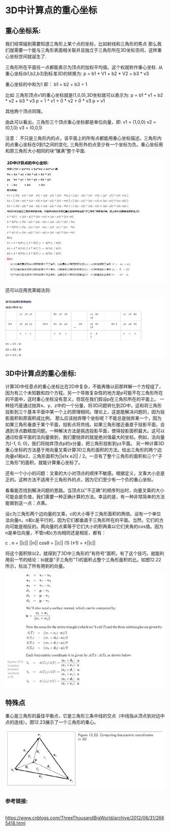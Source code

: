 ﻿# 3D中计算点的重心坐标

## 重心坐标系:
我们经常碰到需要知道三角形上某个点的坐标，比如射线和三角形的焦点
那么我们就需要一个能与三角形表面相关联并且独立于三角形所在3D坐标空间，这样重心坐标空间就诞生了.

三角形所在平面任一点都能表示为顶点的加权平均值。这个权就称作重心坐标. 从重心坐标(b1,b2,b3)到标准3D的转换为:
p = b1 * V1 + b2 * V2 + b3 * v3

重心坐标的中和为1 即：
b1 + b2 + b3 = 1

比如 三角形顶点v1的重心坐标就是(1,0,0),3D坐标就可以表示为:
p = b1 * v1 + b2 * v2 + b3 * v3
p = 1 * v1 + 0 * v2 + 0 * v3
p = v1

其他两个顶点同理。

由此可以看出，三角形三个顶点重心坐标都是单位向量，即:
v1 = (1,0,0)
v2 = (0,1,0)
v3 = (0,0,1)

注意：
不只是三角形内的点，该平面上的所有点都能用重心坐标描述。三角形内的点重心坐标在0到1之间的变化, 三角形外的点至少有一个坐标为负。重心坐标用和原三角形大小相同的块“镶满”整个平面.

![](./cter2d.jpg)

还可以应用克莱姆法则:

![](./cterd.jpg)

## 3D中计算点的重心坐标:
计算3D中任意点的重心坐标比在2D中复杂，不能再像以前那样解一个方程组了，因为有三个未知数和四个方程。另一个导致复杂性的地方是p可能不在三角形所在的平面中，这时重心坐标没有意义，但现在我们假设p在三角形所在的平面上。
一种技巧是通过抛弃x、y、z中的一个分量，将3D问题转化到2D中，这和将三角形投影到三个基本平面中某一个上的原理相同。理论上，这是能解决问题的，因为投影面积和原面积成比例。
那么应该抛弃哪个坐标呢？不能总是抛弃某一个，因为如果三角形垂直于某个平面，投影点将共线。如果三角形接近垂直于投影平面，会遇到浮点数精度问题。一种解决方法是挑选投影平面，使得投影面积最大。这可以通过检查平面的法向量做到，我们要抛弃的就是绝对值最大的坐标。例如，法向量为[-1, 0, 0]，我们将抛弃顶点p的x分量，把三角形投影到yz平面。
另一种计算3D重心坐标的方法基于用向量叉乘计算3D三角形面积的方法。给出三角形的两个边向量e1和e2，三角形面积为||e1x e2|| / 2。一旦有了整个三角形的面积和三个"子三角形"的面积，就能计算重心坐标了。

还有一个小小的问题：叉乘的大小对顶点的顺序不敏感。根据定义，叉乘大小总是正的。这种方法不适用于三角形外的点，因为它们至少有一个负的重心坐标。

看看能否找到解决问题的思路。当顶点以"不正确"的顺序列出时，向量叉乘的大小可能会是负值，我们需要一种正确计算的方法。幸运的是，有一种非常简单的方法能做到这一点：点乘。

设c为三角形两个边向量的叉乘，c的大小等于三角形面积的两倍。设有一个单位法向量n，n和c是平行的，因为它们都垂直于三角形所在的平面。当然，它们的方向可能是相反的。两向量的点乘等于它们大小的积再乘以它们夹角的cos值。因为n是单位向量，不管n和c方向相同还是相反，都有：

c . n = ||c|| ||n|| cosθ = ||c|| (1) (±1) = ±||c||

将这个面积除以2，就得到了3D中三角形的"有符号"面积。有了这个技巧，就能利用前一节的结论：bi就是"子三角形"Ti的面积占整个三角形面积的比。如图12.22所示，标出了所有用到的向量。

![](./o_compute_bary_3d.jpg)

## 特殊点

重心是三角形的最佳平衡点，它是三角形三条中线的交点（中线指从顶点到对边中点的连线）。图12.23展示了一个三角形的重心。

![](./coordinates_in_3d.jpg)

### 参考链接:  
&emsp; https://www.cnblogs.com/ThreeThousandBigWorld/archive/2012/08/31/2665418.html
